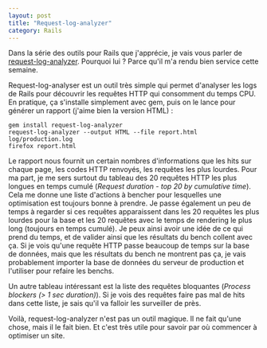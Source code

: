 ```yaml
---
layout: post
title: "Request-log-analyzer"
category: Rails
---
```

Dans la série des outils pour Rails que j'apprécie, je vais vous parler de [request-log-analyzer](http://github.com/wvanbergen/request-log-analyzer/tree/master).
Pourquoi lui ? Parce qu'il m'a rendu bien service cette semaine.

Request-log-analyser est un outil très simple qui permet d'analyser les logs de Rails pour découvrir les requêtes HTTP qui consomment du temps CPU.
En pratique, ça s'installe simplement avec gem, puis on le lance pour générer un rapport (j'aime bien la version HTML) :

```
gem install request-log-analyzer
request-log-analyzer --output HTML --file report.html log/production.log
firefox report.html
```

Le rapport nous fournit un certain nombres d'informations que les hits sur chaque page, les codes HTTP renvoyés, les requêtes les plus lourdes.
Pour ma part, je me sers surtout du tableau des 20 requêtes HTTP les plus longues en temps cumulé (_Request duration - top 20 by cumulative time_).
Cela me donne une liste d'actions à bencher pour lesquelles une optimisation est toujours bonne à prendre.
Je passe également un peu de temps à regarder si ces requêtes apparaissent dans les 20 requêtes les plus lourdes pour la base et les 20 requêtes avec le temps de rendering le plus long (toujours en temps cumulé).
Je peux ainsi avoir une idée de ce qui prend du temps, et de valider ainsi que les résultats du bench collent avec ça.
Si je vois qu'une requête HTTP passe beaucoup de temps sur la base de données, mais que les résultats du bench ne montrent pas ça, je vais probablement importer la base de données du serveur de production et l'utiliser pour refaire les benchs.

Un autre tableau intéressant est la liste des requêtes bloquantes (_Process blockers (> 1 sec duration)_).
Si je vois des requêtes faire pas mal de hits dans cette liste, je sais qu'il va falloir les surveiller de près.

Voilà, request-log-analyzer n'est pas un outil magique. Il ne fait qu'une chose, mais il le fait bien. Et c'est très utile pour savoir par où commencer à optimiser un site.
